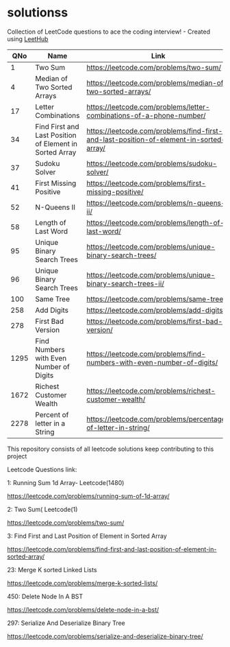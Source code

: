 # solutionss

Collection of LeetCode questions to ace the coding interview! - Created using [LeetHub](https://github.com/QasimWani/LeetHub)

| QNo  | Name                                                    | Link                                                                                   |
| ---- | ------------------------------------------------------- | -------------------------------------------------------------------------------------- |
| 1    | Two Sum                                                 | https://leetcode.com/problems/two-sum/                                                 |
| 4    | Median of Two Sorted Arrays                             | https://leetcode.com/problems/median-of-two-sorted-arrays/                             |
| 17   | Letter Combinations                                     | https://leetcode.com/problems/letter-combinations-of-a-phone-number/                   |
| 34   | Find First and Last Position of Element in Sorted Array | https://leetcode.com/problems/find-first-and-last-position-of-element-in-sorted-array/ |
| 37   | Sudoku Solver                                           | https://leetcode.com/problems/sudoku-solver/                                           |
| 41   | First Missing Positive                                  | https://leetcode.com/problems/first-missing-positive/                                  |
| 52   | N-Queens II                                             | https://leetcode.com/problems/n-queens-ii/                                             |
| 58   | Length of Last Word                                     | https://leetcode.com/problems/length-of-last-word/                                     |
| 95   | Unique Binary Search Trees                              | https://leetcode.com/problems/unique-binary-search-trees/                              |
| 96   | Unique Binary Search Trees                              | https://leetcode.com/problems/unique-binary-search-trees-ii/                           |
| 100  | Same Tree                                               | https://leetcode.com/problems/same-tree/                                               |
| 258  | Add Digits                                              | https://leetcode.com/problems/add-digits/                                              |
| 278  | First Bad Version                                       | https://leetcode.com/problems/first-bad-version/                                       |
| 1295 | Find Numbers with Even Number of Digits                 | https://leetcode.com/problems/find-numbers-with-even-number-of-digits/                 |
| 1672 | Richest Customer Wealth                                 | https://leetcode.com/problems/richest-customer-wealth/                                 |
| 2278 | Percent of letter in a String                           | https://leetcode.com/problems/percentage-of-letter-in-string/                          |

This repository consists of all leetcode solutions keep contributing to this project

Leetcode Questions link:

1: Running Sum 1d Array- Leetcode(1480)

https://leetcode.com/problems/running-sum-of-1d-array/

2: Two Sum( Leetcode(1)

https://leetcode.com/problems/two-sum/

3: Find First and Last Position of Element in Sorted Array

https://leetcode.com/problems/find-first-and-last-position-of-element-in-sorted-array/

23: Merge K sorted Linked Lists

https://leetcode.com/problems/merge-k-sorted-lists/

450: Delete Node In A BST

https://leetcode.com/problems/delete-node-in-a-bst/

297: Serialize And Deserialize Binary Tree

https://leetcode.com/problems/serialize-and-deserialize-binary-tree/


